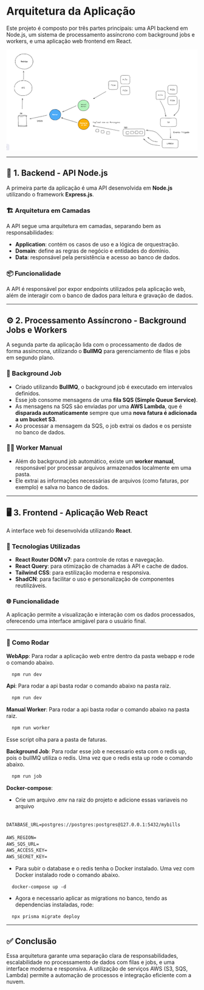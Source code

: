 # Arquitetura da Aplicação

Este projeto é composto por três partes principais: uma API backend em Node.js, um sistema de processamento assíncrono com background jobs e workers, e uma aplicação web frontend em React.

![Arquitetura](./arquitetura.PNG)

---

## 🧱 1. Backend - API Node.js

A primeira parte da aplicação é uma API desenvolvida em **Node.js** utilizando o framework **Express.js**.

### 🏗️ Arquitetura em Camadas

A API segue uma arquitetura em camadas, separando bem as responsabilidades:

- **Application**: contém os casos de uso e a lógica de orquestração.
- **Domain**: define as regras de negócio e entidades do domínio.
- **Data**: responsável pela persistência e acesso ao banco de dados.

### 📦 Funcionalidade

A API é responsável por expor endpoints utilizados pela aplicação web, além de interagir com o banco de dados para leitura e gravação de dados.

---

## ⚙️ 2. Processamento Assíncrono - Background Jobs e Workers

A segunda parte da aplicação lida com o processamento de dados de forma assíncrona, utilizando o **BullMQ** para gerenciamento de filas e jobs em segundo plano.

### 🔄 Background Job

- Criado utilizando **BullMQ**, o background job é executado em intervalos definidos.
- Esse job consome mensagens de uma **fila SQS (Simple Queue Service)**.
- As mensagens na SQS são enviadas por uma **AWS Lambda**, que é **disparada automaticamente** sempre que uma **nova fatura é adicionada a um bucket S3**.
- Ao processar a mensagem da SQS, o job extrai os dados e os persiste no banco de dados.

### 🧑‍💻 Worker Manual

- Além do background job automático, existe um **worker manual**, responsável por processar arquivos armazenados localmente em uma pasta.
- Ele extrai as informações necessárias de arquivos (como faturas, por exemplo) e salva no banco de dados.

---

## 🖥️ 3. Frontend - Aplicação Web React

A interface web foi desenvolvida utilizando **React**.

### 🧩 Tecnologias Utilizadas

- **React Router DOM v7**: para controle de rotas e navegação.
- **React Query**: para otimização de chamadas à API e cache de dados.
- **Tailwind CSS**: para estilização moderna e responsiva.
- **ShadCN**: para facilitar o uso e personalização de componentes reutilizáveis.

### 🌐 Funcionalidade

A aplicação permite a visualização e interação com os dados processados, oferecendo uma interface amigável para o usuário final.

---

### 🔄 Como Rodar

**WebApp**: Para rodar a aplicação web entre dentro da pasta webapp e rode o comando abaixo.
~~~javascript
  npm run dev
~~~

**Api**: Para rodar a api basta rodar o comando abaixo na pasta raiz.
~~~javascript
  npm run dev
~~~

**Manual Worker**: Para rodar a api basta rodar o comando abaixo na pasta raiz.
~~~javascript
  npm run worker
~~~

Esse script olha para a pasta de faturas.


**Background Job**: Para rodar esse job e necessario esta com o redis up, pois o bullMQ utiliza o redis. Uma vez que o redis esta up rode o comando abaixo.

~~~javascript
  npm run job
~~~

**Docker-compose**: 
- Crie um arquivo .env na raiz do projeto e adicione essas variaveis no arquivo
  

~~~txt

DATABASE_URL=postgres://postgres:postgres@127.0.0.1:5432/mybills

AWS_REGION=
AWS_SQS_URL=
AWS_ACCESS_KEY=
AWS_SECRET_KEY=
~~~

- Para subir o database e o redis tenha o Docker instalado. Uma vez com Docker instalado rode o comando abaixo.

~~~docker
  docker-compose up -d
~~~

- Agora e necessario aplicar as migrations no banco, tendo as dependencias instaladas, rode:

~~~node
  npx prisma migrate deploy
~~~

---

## ✅ Conclusão

Essa arquitetura garante uma separação clara de responsabilidades, escalabilidade no processamento de dados com filas e jobs, e uma interface moderna e responsiva. A utilização de serviços AWS (S3, SQS, Lambda) permite a automação de processos e integração eficiente com a nuvem.
